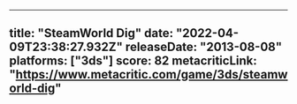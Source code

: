 
---
title: "SteamWorld Dig"
date: "2022-04-09T23:38:27.932Z"
releaseDate: "2013-08-08"
platforms: ["3ds"]
score: 82
metacriticLink: "https://www.metacritic.com/game/3ds/steamworld-dig"
---
